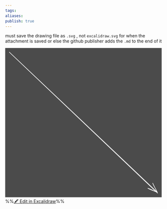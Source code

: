 ```yaml
---
tags: 
aliases: 
publish: true
---
```


must save the drawing file as `.svg` , not `excalidraw.svg` for when the attachment is saved or else the github publisher adds the `.md` to the end of it


![Test Upload Note 2024-05-16 15.40.29.svg](../images/Test%20Upload%20Note%202024-05-16%2015.40.29.svg)
%%[🖋 Edit in Excalidraw](../Test%20Upload%20Note%202024-05-16%2015.40.29.md)%%